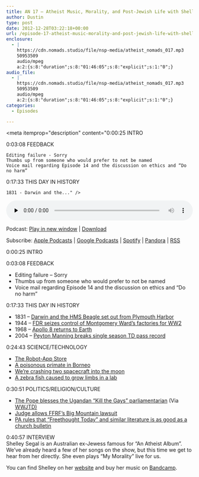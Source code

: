 ```yaml
---
title: AN 17 – Atheist Music, Morality, and Post-Jewish Life with Shelley Segal
author: Dustin
type: post
date: 2012-12-28T03:22:18+00:00
url: /episode-17-atheist-music-morality-and-post-jewish-life-with-shelley-segal/
enclosure:
  - |
    https://cdn.nomads.studio/file/nsp-media/atheist_nomads_017.mp3
    50953509
    audio/mpeg
    a:2:{s:8:"duration";s:8:"01:46:05";s:8:"explicit";s:1:"0";}
audio_file:
  - |
    https://cdn.nomads.studio/file/nsp-media/atheist_nomads_017.mp3
    50953509
    audio/mpeg
    a:2:{s:8:"duration";s:8:"01:46:05";s:8:"explicit";s:1:"0";}
categories:
  - Episodes

---
```

<div itemscope itemtype="http://schema.org/AudioObject">
  <meta itemprop="name" content="Episode 17 – Atheist Music, Morality, and Post-Jewish Life with Shelley Segal" />
  
  <meta itemprop="uploadDate" content="2012-12-27T20:22:18-07:00" />
  
  <meta itemprop="encodingFormat" content="audio/mpeg" />
  
  <meta itemprop="duration" content="PT1H46M05S" />
  
  <meta itemprop="description" content="0:00:25 INTRO

0:03:08 FEEDBACK

 	Editing failure - Sorry
 	Thumbs up from someone who would prefer to not be named
 	Voice mail regarding Episode 14 and the discussion on ethics and “Do no harm”

0:17:33 THIS DAY IN HISTORY

 	1831 - Darwin and the..." />
  
  <meta itemprop="contentUrl" content="https://dts.podtrac.com/redirect.mp3/cdn.nomads.studio/file/nsp-media/atheist_nomads_017.mp3" />
  
  <meta itemprop="contentSize" content="48.6" />
  </p> 
  
  <div class="powerpress_player" id="powerpress_player_8272">
    <audio class="wp-audio-shortcode" id="audio-5221-16" preload="none" style="width: 100%;" controls="controls"><source type="audio/mpeg" src="https://dts.podtrac.com/redirect.mp3/cdn.nomads.studio/file/nsp-media/atheist_nomads_017.mp3?_=16" /><a href="https://dts.podtrac.com/redirect.mp3/cdn.nomads.studio/file/nsp-media/atheist_nomads_017.mp3">https://dts.podtrac.com/redirect.mp3/cdn.nomads.studio/file/nsp-media/atheist_nomads_017.mp3</a></audio>
  </div>
</div>

<p class="powerpress_links powerpress_links_mp3">
  Podcast: <a href="https://dts.podtrac.com/redirect.mp3/cdn.nomads.studio/file/nsp-media/atheist_nomads_017.mp3" class="powerpress_link_pinw" target="_blank" title="Play in new window" onclick="return powerpress_pinw('https://htotw.com/?powerpress_pinw=5221-podcast');" rel="nofollow">Play in new window</a> | <a href="https://dts.podtrac.com/redirect.mp3/cdn.nomads.studio/file/nsp-media/atheist_nomads_017.mp3" class="powerpress_link_d" title="Download" rel="nofollow" download="atheist_nomads_017.mp3">Download</a>
</p>

<p class="powerpress_links powerpress_subscribe_links">
  Subscribe: <a href="https://podcasts.apple.com/us/podcast/humanists-take-on-the-world/id530050098?mt=2&ls=1" class="powerpress_link_subscribe powerpress_link_subscribe_itunes" target="_blank" title="Subscribe on Apple Podcasts" rel="nofollow">Apple Podcasts</a> | <a href="https://www.google.com/podcasts?feed=aHR0cDovL2F0aGVpc3Rub21hZHMubGlic3luLmNvbS9yc3M%3D" class="powerpress_link_subscribe powerpress_link_subscribe_googleplay" target="_blank" title="Subscribe on Google Podcasts" rel="nofollow">Google Podcasts</a> | <a href="https://open.spotify.com/show/3LzK2xZGike6Tc1GEMtMbr?si=LieN9SNuTpq96smuaUsH8A" class="powerpress_link_subscribe powerpress_link_subscribe_spotify" target="_blank" title="Subscribe on Spotify" rel="nofollow">Spotify</a> | <a href="https://www.pandora.com/podcast/atheist-nomads/PC:10122?corr=62071012&part=ug" class="powerpress_link_subscribe powerpress_link_subscribe_pandora" target="_blank" title="Subscribe on Pandora" rel="nofollow">Pandora</a> | <a href="https://htotw.com/feed/podcast/" class="powerpress_link_subscribe powerpress_link_subscribe_rss" target="_blank" title="Subscribe via RSS" rel="nofollow">RSS</a>
</p>

0:00:25 INTRO

0:03:08 FEEDBACK

  * Editing failure &#8211; Sorry
  * Thumbs up from someone who would prefer to not be named
  * Voice mail regarding Episode 14 and the discussion on ethics and “Do no harm”

0:17:33 THIS DAY IN HISTORY

  * 1831 &#8211; <a href="http://www.history.com/this-day-in-history/hms-ibeaglei-departs-england" target="_blank" rel="noopener">Darwin and the HMS Beagle set out from Plymouth Harbor</a>
  * 1944 &#8211; <a href="http://www.history.com/this-day-in-history/fdr-seizes-control-of-montgomery-ward" target="_blank" rel="noopener">FDR seizes control of Montgomery Ward’s factories for WW2</a>
  * 1968 &#8211; <a href="http://www.history.com/this-day-in-history/iapollo-8i-returns-to-earth" target="_blank" rel="noopener">Apollo 8 returns to Earth</a>
  * 2004 &#8211; <a href="http://www.history.com/this-day-in-history/peyton-manning-breaks-single-season-touchdown-pass-record" target="_blank" rel="noopener">Peyton Manning breaks single season TD pass record</a>

0:24:43 SCIENCE/TECHNOLOGY

  * <a href="http://www.newscientist.com/article/mg21628953.800-robot-ecosystem-in-sight-as-apps-get-a-cash-boost.html?cmpid=RSS|NSNS|2012-GLOBAL|online-news" target="_blank" rel="noopener">The Robot-App Store</a>
  * <a href="http://news.sky.com/story/1025410/poisonous-nocturnal-monkey-found-in-borneo" target="_blank" rel="noopener">A poisonous primate in Borneo</a>
  * <a href="http://www.floridatoday.com/article/20121214/SPACE/312140021/Twin-lunar-explorers-will-go-out-bang?nclick_check=1" target="_blank" rel="noopener">We’re crashing two spacecraft into the moon</a>
  * <a href="http://www.newscientist.com/article/mg21628955.400-zebrafish-made-to-grow-prehands-instead-of-fins.html?cmpid=RSS|NSNS|2012-GLOBAL|online-news" target="_blank" rel="noopener">A zebra fish caused to grow limbs in a lab</a>

0:30:51 POLITICS/RELIGION/CULTURE

  * <a href="http://thenewcivilrightsmovement.com/pope-benedict-blesses-top-lawmaker-pushing-ugandas-kill-the-gays-bill/politics/2012/12/13/56277" target="_blank" rel="noopener">The Pope blesses the Ugandan “Kill the Gays” parliamentarian</a> (Via <a href="http://www.patheos.com/blogs/wwjtd/2012/12/pope-blesses-uganda-legislator-in-favor-of-mass-murder/" target="_blank" rel="noopener">WWJTD)</a>
  * <a href="http://ffrf.org/news/news-releases/item/16185-judge-rules-ffrfs-jesus-shrine-suit-can-go-forward" target="_blank" rel="noopener">Judge allows FFRF’s Big Mountain lawsuit</a>
  * <a href="http://ffrf.org/news/news-releases/item/16181-freethought-today-gets-restaurant-church-discount" target="_blank" rel="noopener">PA rules that “Freethought Today” and similar literature is as good as a church bulletin</a>

0:40:57 INTERVIEW  
Shelley Segal is an Australian ex-Jewess famous for &#8220;An Atheist Album&#8221;. We&#8217;ve already heard a few of her songs on the show, but this time we get to hear from her directly. She even plays &#8220;My Morality&#8221; live for us.

You can find Shelley on her <a href="http://www.shelleysegal.com" target="_blank" rel="noopener">website</a> and buy her music on <a href="http://shelleysegal.bandcamp.com/" target="_blank" rel="noopener">Bandcamp</a>.
